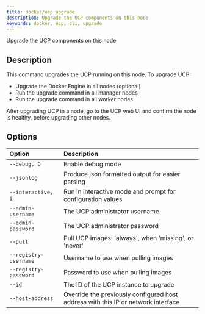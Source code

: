 ```yaml
---
title: docker/ucp upgrade
description: Upgrade the UCP components on this node
keywords: docker, ucp, cli, upgrade
---
```

Upgrade the UCP components on this node

## Description

This command upgrades the UCP running on this node. To upgrade UCP:

- Upgrade the Docker Engine in all nodes (optional)
- Run the upgrade command in all manager nodes
- Run the upgrade command in all worker nodes

After upgrading UCP in a node, go to the UCP web UI and confirm the node is healthy, before upgrading other nodes.

## Options

| Option                | Description                                                                       |
|:--------------------- |:--------------------------------------------------------------------------------- |
| `--debug, D`          | Enable debug mode                                                                 |
| `--jsonlog`           | Produce json formatted output for easier parsing                                  |
| `--interactive, i`    | Run in interactive mode and prompt for configuration values                       |
| `--admin-username`    | The UCP administrator username                                                    |
| `--admin-password`    | The UCP administrator password                                                    |
| `--pull`              | Pull UCP images: 'always', when 'missing', or 'never'                             |
| `--registry-username` | Username to use when pulling images                                               |
| `--registry-password` | Password to use when pulling images                                               |
| `--id`                | The ID of the UCP instance to upgrade                                             |
| `--host-address`      | Override the previously configured host address with this IP or network interface |